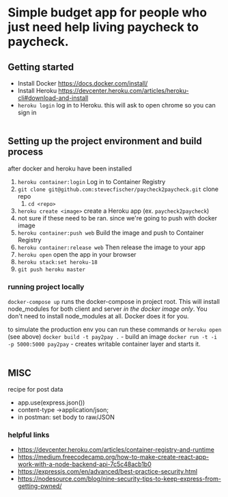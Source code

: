 # Simple budget app for people who just need help living paycheck to paycheck.

## Getting started
- Install Docker https://docs.docker.com/install/
- Install Heroku https://devcenter.heroku.com/articles/heroku-cli#download-and-install
- `heroku login` log in to Heroku. this will ask to open chrome so you can sign in
<br></br>
## Setting up the project environment and build process
after docker and heroku  have been installed
1. `heroku container:login` Log in to Container Registry
2. `git clone git@github.com:stevecfischer/paycheck2paycheck.git` clone repo
   1. `cd <repo>`
3. `heroku create <image>` create a Heroku app (ex. `paycheck2paycheck`)
4. not sure if these need to be ran. since we're going to push with docker image
5. `heroku container:push web` Build the image and push to Container Registry
6. `heroku container:release web` Then release the image to your app
7. `heroku open` open the app in your browser
8. `heroku stack:set heroku-18`
9. `git push heroku master`


### running project locally
`docker-compose up` runs the docker-compose in project root. This will install node_modules for both client and
server *in the docker image only*. You don't need to install node_modules at all. Docker does it for you.

to simulate the production env you can run these commands or `heroku open` (see above) 
`docker build -t pay2pay .` - build an image
`docker run -t -i -p 5000:5000 pay2pay` - creates writable container layer and starts it.
<br></br>
## MISC
recipe for post data
- app.use(express.json())
- content-type →application/json;
- in postman: set body to raw/JSON
### helpful links
 - https://devcenter.heroku.com/articles/container-registry-and-runtime
 - https://medium.freecodecamp.org/how-to-make-create-react-app-work-with-a-node-backend-api-7c5c48acb1b0
 - https://expressjs.com/en/advanced/best-practice-security.html
 - https://nodesource.com/blog/nine-security-tips-to-keep-express-from-getting-pwned/

